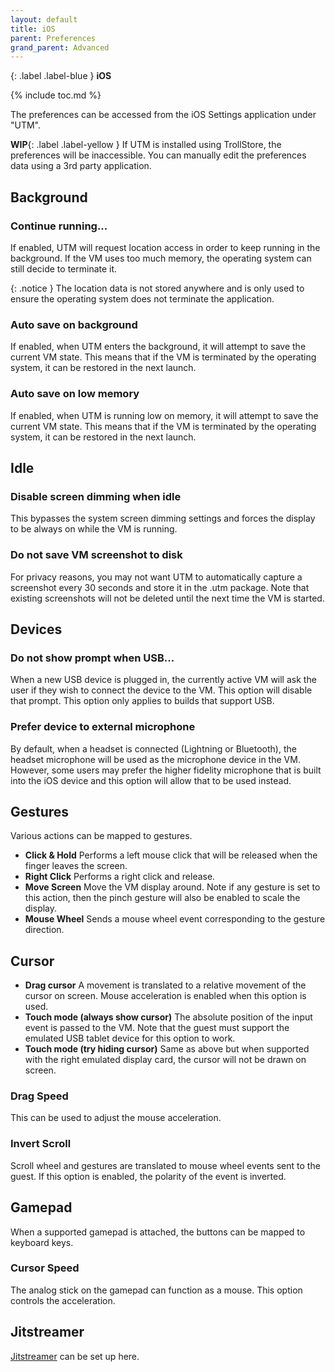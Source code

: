 ```yaml
---
layout: default
title: iOS
parent: Preferences
grand_parent: Advanced
---
```

{: .label .label-blue }
**iOS**

{% include toc.md %}

The preferences can be accessed from the iOS Settings application under "UTM".

**WIP**{: .label .label-yellow } If UTM is installed using TrollStore, the preferences will be inaccessible. You can manually edit the preferences data using a 3rd party application.

## Background

### Continue running...
If enabled, UTM will request location access in order to keep running in the background. If the VM uses too much memory, the operating system can still decide to terminate it.

{: .notice }
The location data is not stored anywhere and is only used to ensure the operating system does not terminate the application.

### Auto save on background
If enabled, when UTM enters the background, it will attempt to save the current VM state. This means that if the VM is terminated by the operating system, it can be restored in the next launch.

### Auto save on low memory
If enabled, when UTM is running low on memory, it will attempt to save the current VM state. This means that if the VM is terminated by the operating system, it can be restored in the next launch.

## Idle

### Disable screen dimming when idle
This bypasses the system screen dimming settings and forces the display to be always on while the VM is running.

### Do not save VM screenshot to disk
For privacy reasons, you may not want UTM to automatically capture a screenshot every 30 seconds and store it in the .utm package. Note that existing screenshots will not be deleted until the next time the VM is started.

## Devices

### Do not show prompt when USB...
When a new USB device is plugged in, the currently active VM will ask the user if they wish to connect the device to the VM. This option will disable that prompt. This option only applies to builds that support USB.

### Prefer device to external microphone
By default, when a headset is connected (Lightning or Bluetooth), the headset microphone will be used as the microphone device in the VM. However, some users may prefer the higher fidelity microphone that is built into the iOS device and this option will allow that to be used instead.

## Gestures
Various actions can be mapped to gestures.

* **Click & Hold** Performs a left mouse click that will be released when the finger leaves the screen.
* **Right Click** Performs a right click and release.
* **Move Screen** Move the VM display around. Note if any gesture is set to this action, then the pinch gesture will also be enabled to scale the display.
* **Mouse Wheel** Sends a mouse wheel event corresponding to the gesture direction.

## Cursor

* **Drag cursor** A movement is translated to a relative movement of the cursor on screen. Mouse acceleration is enabled when this option is used.
* **Touch mode (always show cursor)** The absolute position of the input event is passed to the VM. Note that the guest must support the emulated USB tablet device for this option to work.
* **Touch mode (try hiding cursor)** Same as above but when supported with the right emulated display card, the cursor will not be drawn on screen.

### Drag Speed
This can be used to adjust the mouse acceleration.

### Invert Scroll
Scroll wheel and gestures are translated to mouse wheel events sent to the guest. If this option is enabled, the polarity of the event is inverted.

## Gamepad
When a supported gamepad is attached, the buttons can be mapped to keyboard keys.

### Cursor Speed
The analog stick on the gamepad can function as a mouse. This option controls the acceleration.

## Jitstreamer
[Jitstreamer](https://github.com/jkcoxson/JitStreamer) can be set up here.
